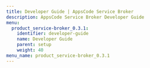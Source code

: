 ```yaml
---
title: Developer Guide | AppsCode Service Broker
description: AppsCode Service Broker Developer Guide
menu:
  product_service-broker_0.3.1:
    identifier: developer-guide
    name: Developer Guide
    parent: setup
    weight: 40
menu_name: product_service-broker_0.3.1
---
```


